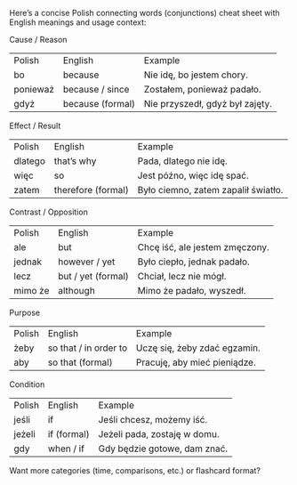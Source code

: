 
Here’s a concise Polish connecting words (conjunctions) cheat sheet with English meanings and usage context:

  

Cause / Reason

  

|          |                  |                                 |
| -------- | ---------------- | ------------------------------- |
| Polish   | English          | Example                         |
| bo       | because          | Nie idę, bo jestem chory.       |
| ponieważ | because / since  | Zostałem, ponieważ padało.      |
| gdyż     | because (formal) | Nie przyszedł, gdyż był zajęty. |
Effect / Result

|         |                    |                                     |
| ------- | ------------------ | ----------------------------------- |
| Polish  | English            | Example                             |
| dlatego | that’s why         | Pada, dlatego nie idę.              |
| więc    | so                 | Jest późno, więc idę spać.          |
| zatem   | therefore (formal) | Było ciemno, zatem zapalił światło. |

  

  

  

  

  

Contrast / Opposition

  

|   |   |   |
|---|---|---|
|Polish|English|Example|
|ale|but|Chcę iść, ale jestem zmęczony.|
|jednak|however / yet|Było ciepło, jednak padało.|
|lecz|but / yet (formal)|Chciał, lecz nie mógł.|
|mimo że|although|Mimo że padało, wyszedł.|

  

  

  

  

  

Purpose

  

|   |   |   |
|---|---|---|
|Polish|English|Example|
|żeby|so that / in order to|Uczę się, żeby zdać egzamin.|
|aby|so that (formal)|Pracuję, aby mieć pieniądze.|

  

  

  

  

  

Condition

  

|   |   |   |
|---|---|---|
|Polish|English|Example|
|jeśli|if|Jeśli chcesz, możemy iść.|
|jeżeli|if (formal)|Jeżeli pada, zostaję w domu.|
|gdy|when / if|Gdy będzie gotowe, dam znać.|

  

  

  

  

Want more categories (time, comparisons, etc.) or flashcard format?